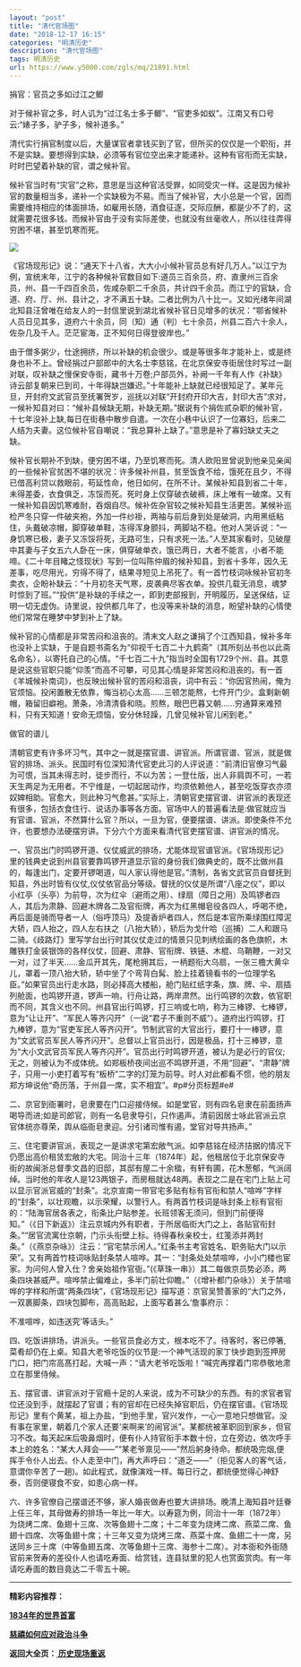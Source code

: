 ```yaml
---
layout: "post"
title: "清代官场图"
date: "2018-12-17 16:15"
categories: "明清历史"
description: "清代官场图"
tags: 明清历史
url: https://www.y5000.com/zgls/mq/21891.html
---
```






捐官：官员之多如过江之鲫

对于候补官之多，时人讥为“过江名士多于鲫”、“官吏多如蚁”。江南又有口号云:“婊子多，驴子多，候补道多。”

清代实行捐官制度以后，大量谋官者拿钱买到了官，但所买的仅仅是一个职衔，并不是实缺。要想得到实缺，必须等有官位空出来才能递补。这种有官衔而无实缺，时时巴望着补缺的官，谓之候补官。

候补官当时有“灾官”之称，意思是当这种官活受罪，如同受灾一样。这是因为候补官的数量相当多，递补一个实缺极为不易。而当了候补官，大小总是一个官，因而需要维持相应的体面排场，如雇用长随，酒食征逐，交际应酬，都是少不了的，这就需要花很多钱。而候补官由于没有实际差使，也就没有丝毫收人，所以往往弄得穷困不堪，甚至饥寒而死。

![](https://img.y5000.com/uploads/allimg/170525/11-1F525151134C4.jpg)

《官场现形记》说：“通天下十八省，大大小小候补官员总有好几万人。”以江宁为例，宣统末年，江宁的各种候补官数目如下:道员三百余员，府、直隶州三百余员，州、县一千四百余员，佐咸杂职二千余员，共计四千余员。而江宁的官缺，合道、府、厅、州、县计之，才不满五十缺。二者比例为八十比一。又如光绪年间湖北知县汪曾唯在给友人的一封信里说到湖北省候补官日见增多的状况：“鄂省候补人员日见其多，道府六十余员，同（知）通（判）七十余员，州县二百六十余人，佐杂几及千人。茫茫宦海，正不知何日得登彼岸也。”

由于僧多粥少，仕途拥挤，所以补缺的机会很少。或是等很多年才能补上，或是终身也补不上。曾经捐过户部郎中的大名士李慈铭，在北京保安寺街居住时写过一副对联，叹补缺之慢保安寺街，藏书十万卷;户部员外，补阙一千年有人作《补缺》诗云部复朝来已到司，十年得缺岂嫌迟。”十年能补上缺就已经很知足了。某年元旦，开封府文武官员至抚署贺岁，巡抚以对联“开封府开印大吉，封印大吉”求对，一候补知县对曰：“候补县候缺无期，补缺无期。”据说有个捐佐贰杂职的候补官，十七年没补上缺,每日在街巷中散步自遣。一次在小巷中认识了一位寡妇，后来二人结为夫妻。这位候补官自嘲说：“我总算补上缺了。”意思是补了寡妇缺丈夫之缺。

候补官长期补不到缺，便穷困不堪，乃至饥寒而死。清人欧阳昱曾说到他亲见亲闻的一些候补官贫困不堪的状况：许多候补州县，贫至饭食不给，饿死在且夕，不得已借高利贷以救眼前，苟延性命，他日如何，在所不计。某候补知县到省二十年，未得差委，衣食俱乏，冻馁而死。死时身上仅穿破衣破裤，床上唯有一破席。又有一候补知县因饥寒难耐，吞烟自尽。候补佐杂官较之候补知县生活更苦。某候补巡检严冬只穿一件破夹袍，外加一件纱褂，两袖与前后身到处是破洞，内用黑纸粘住，头戴破凉帽，脚穿破单鞋，冻得浑身颤抖，两脚站不稳。他对人哭诉说：“一身饥寒已极，妻子又冻馁将死，无路可生，只有求死一法。”人至其家看时，见破屋中其妻与子女五六人卧在一床，俱穿破单衣，饿已两日，大者不能言，小者不能啼。《二十年目睹之怪现状》写到一位叫陈仲眉的候补知县，到省十多年，因久无差事，吃尽用光，穷得不得了，结果寻短见上吊死了。有一首竹枝词咏候补官初冬卖衣，企盼补缺云：“十月初冬天气寒，皮袭典尽客衣单。投供几载无消息，魂梦时惊到了班。”“投供”是补缺的手续之一，即到吏部报到，开明履历，呈送保结，证明一切无虚伪。诗里说，投供都几年了，也没等来补缺的消息，盼望补缺的心情使他们常常在睡梦中梦到补上了缺。

候补官的心情都是非常苦闷和沮丧的。清末文人赵之谦捐了个江西知县，候补多年也没补上实缺，于是自题书斋名为“仰视千七百二十九鹤斋”（其所刻丛书也以此斋名命名），以寄托自己的心情。“千七百二十九”指当时全国有1729个州、县。其意是说这些官职只能“仰羡”而高不可攀，可见其心情是非常苦闷和沮丧的。有一首《羊城候补南词》，也反映出候补官的苦闷和沮丧，词中有云：“你因官热闹，俺为官烦恼。投闲置散无依靠，悔当初心太高……三顿怎能熬，七件开门少。盒剩新朝帽，箱留旧癖袍。萧条，冷清清昏和晓。煎熬，眼巴巴暮又朝……穷通算来难预料，只有天知道！安命无烦恼，安分休轻躁，几曾见候补官儿闲到老。”

做官的谱儿

清朝官吏有许多坏习气，其中之一就是摆官谱、讲官派。所谓官谱、官派，就是做官的排场、派头。民国时有位深知清代官吏此习的人评说道：“前清旧官僚习气最为可恨，当其未得志时，徒步而行，不以为苦；一登仕版，出人非肩舆不可，一若天生两足为无用者。不宁维是，一切起居动作，均须依赖他人，甚至吃饭穿衣亦须奴婢相助。官愈大，则此种习气愈甚。”实际上，清朝官吏摆官谱、讲官派的表现还有很多，包括衣食住行、说话办事等各方面。官场中人的普遍看法是:做官就应当有官谱、官派，不然算什么官？所以，一旦为官，便要摆谱、讲派。即使条件不允许，也要想办法硬摆穷讲。下分六个方面来看清代官吏摆官谱、讲官派的情况。

一、官员出门时鸣锣开道、仪仗威武的排场，尤能体现官谱官派。《官场现形记》里的钱典史说到州县官要靠鸣锣开道显示官的身份我们做典史的，既不比做州县的，每逢出门，定要开锣喝道，叫人家认得他是官。”清制，各省文武官员自督抚到知县，外出时皆有仪仗,仪仗依官品分等级。督抚的仪仗是所谓“八座之仪”，即以小红亭（头亭）为前导，次为红伞（避雨之用）、绿扇（障日之用）及鸣锣者四人，其后为肃静、回避木牌各二及官衔牌，再次为红黑帽皂役各四人，呼喝不绝，再后面是骑而导者一人（俗呼顶马）及提香炉者四人，然后是本官所乘绿围红障泥大轿，四人抬之，四人左右扶之（八抬大轿），轿后为戈什哈（巡捕）二人和跟马二骑。《歧路灯》里写学台出行时其仪仗走过的情景只见刺绣绘画的各色旗帜，木雕铁打金装银饰的各样仪仗，回避、肃静、官衔牌、铁链、木棍、乌鞘鞭，一对又一对，过了半天……金瓜开其先，尾枪拥其后，一柄题衔大乌扇，一张三檐大黄伞儿，罩着一顶八抬大轿，轿中坐了个弯背白髯、脸上挂着镜看书的一位理学名臣。”如果官员出行走水路，则必择高大楼船，舱门贴红纸字条，旗、牌、伞、扇插列舱面，也鸣锣开道，锣声一响，行舟让路，两岸肃然。出行鸣锣的次数，依官职而不同，其含义也不同。州县官出行鸣锣，打三响或七响，称为三棒锣、七棒锣，意为“让让开”、“军民人等齐闪开”（一说“君子不重则不威”）。道府出行鸣锣，打九棒锣，意为“官吏军民人等齐闪开”。节制武官的大官出行，要打十一棒锣，意为“文武官员军民人等齐闪开”。总督以上官员出行，因是极品，打十三棒锣，意为“大小文武官员军民人等齐闪开”。官员出行时鸣锣开道，被认为是必行的官仪;无之，则被认为不成体统。如郑板桥夜间出巡不鸣锣开道，不用“回避”、“肃静”牌子，只用一小吏打着写有“板桥”二字的灯笼为前导。时人对此都看不惯，他的朋友郑方坤说他“奇历落，于州县一席，实不相宜”。#p#分页标题#e#

二、京官到衙署时，皂隶要在门口迎接侍候。如是堂官，则有四名皂隶在前面扬声喝导而进;如是司郎官，则有一名皂隶导引，只作遏声。清前因居士咏此官派云京官体统亦尊荣，舆从临衙皂隶迎。分引诸司惟有遏，堂官对导共扬声。”

三、住宅要讲官派，表现之一是讲求宅第宏敞气派。如李慈铭在经济拮据的情况下仍愿出高价租赁宏敞的大宅。同治十三年（1874年）起，他租居位于北京保安寺街的故闽浙总督季文昌的旧邸，其邸有屋二十余楹，有轩有圃，花木葱郁，气派阔绰。当时他的年收人是123两银子，而房租就达48两。表现之二是在宅门上贴上可以显示官派官威的“封条”。北京宣南一带官宅多贴有标有官衔和禁人“喧哗”字样的“封条”，以壮观瞻，以示荣耀，以警行人。有两首竹枝词是咏封条上标有官衔的：“陆海官居各表之，衔条比户贴参差。长班领客无须问，但到门前便得知。”（《日下新返》）注云京城内外有职者，于所居临街大门之上，各贴官衔封条。”“居官流寓仕京朝，门示头衔壁上标。待得春秋亲校士，红笺添并两封条。”（《燕京杂咏》）注云：“官宅禁示闲人。”红条书主考官姓名、职务贴大门以示荣”。又有两首竹枝词咏贴封条禁人喧哗。其一：“封条处处禁喧哗，小小门楼也宦家。为问何人曾入仕？舍亲始祖作官衙。”(《草珠一串》）其二每做京员势必添，两条四块甚威严。喧哗禁止偏难止，多半门前壮仰瞻。”（《增补都门杂咏》）关于禁喧哗的字样和所谓“两条四块”，《官场现形记》描写道：京官吴赞善家的“大门之外，一双裹脚条，四块包脚布，高高贴起，上面写着甚么‘詹事府示：

不准喧哗，如违送究’等话头。”

四、吃饭讲排场，讲派头。一些官员食必方丈，根本吃不了。待客时，客已停箸,菜肴却仍在上桌。知县大老爷吃饭的仪节是:一个神气活现的家丁快步跑到签押房门口，把门帘高髙打起，大喊一声：“请大老爷吃饭啦！”喊完再撑着门帘恭敬地肃立在那里侍候。

五、摆官谱、讲官派对于官瘾十足的人来说，成为不可缺少的东西。有的求官者官位还没到手，就摆起了官谱；有的官却在已经失掉官职后，仍在摆官谱。《官场现形记》里有个黄某，祖上办盐，“到他手里，官兴发作，一心一意地只想做官。没有事在家里，朝着几个家人还要‘来啊来’的闹官派”。某都统被革职回到家乡，但官习不改。每天起床后吸鼻烟时，便有仆人持官衔手本数十份，立在旁边，依次呼手本上的姓名：“某大人拜会——”“某老爷禀见——”然后躬身待命。都统吸完烟,便挥手令仆人出去。仆人走至中门，再大声呼曰：“道乏——”（拒见客人的客气话，意谓你辛苦了一趟)。如此程式，就像演戏一样。每日行之，都统便觉得心神舒泰，否则便寝食不安，如患心病一样。

六、许多官僚自己摆谱还不够，家人婚丧做寿也要大讲排场。晚清上海知县叶廷眷上任三年，其母做寿的排场一年比一年大。以寿筵为例，同治十一年（1872年）为烧烤二席、鱼翅十三席、次等鱼翅十二席；十二年变为烧烤二席、燕菜二席、鱼翅十四席、次等鱼翅十席；十三年又变为烧烤三席、燕菜十席、鱼翅二十一席，另送同乡三十席（中等鱼翅五席、次等鱼翅十三席、海参十二席）。对本衙和外衙随官前来贺寿的差役仆人也请吃寿面、给赏钱，连县狱里的犯人也赏面赏肉。有一年请吃寿面的数目竟达二千零五十碗。

* * *

**精彩内容推荐：**

**[1834年的世界首富](https://www.y5000.com/zgls/mq/21893.html)**

**[慈禧如何应对政治斗争](https://www.y5000.com/zgls/mq/21894.html)**

**返回大全页：[ 历史现场重返](https://www.y5000.com/zgls/21935.html)**
